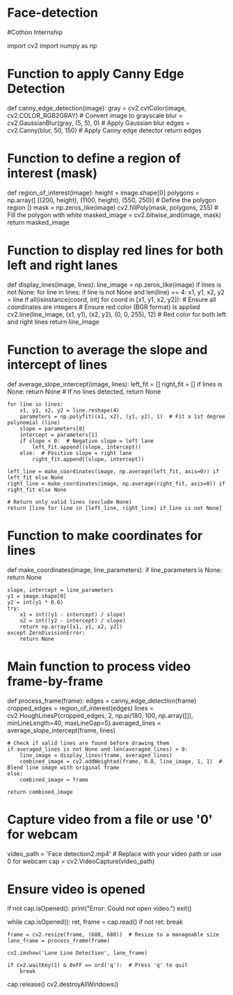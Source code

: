 # Face-detection
#Cothon Internship

import cv2
import numpy as np

# Function to apply Canny Edge Detection
def canny_edge_detection(image):
    gray = cv2.cvtColor(image, cv2.COLOR_RGB2GRAY)  # Convert image to grayscale
    blur = cv2.GaussianBlur(gray, (5, 5), 0)  # Apply Gaussian blur
    edges = cv2.Canny(blur, 50, 150)  # Apply Canny edge detector
    return edges

# Function to define a region of interest (mask)
def region_of_interest(image):
    height = image.shape[0]
    polygons = np.array([
        [(200, height), (1100, height), (550, 250)]  # Define the polygon region
    ])
    mask = np.zeros_like(image)
    cv2.fillPoly(mask, polygons, 255)  # Fill the polygon with white
    masked_image = cv2.bitwise_and(image, mask)
    return masked_image

# Function to display red lines for both left and right lanes
def display_lines(image, lines):
    line_image = np.zeros_like(image)
    if lines is not None:
        for line in lines:
            if line is not None and len(line) == 4:
                x1, y1, x2, y2 = line
                if all(isinstance(coord, int) for coord in [x1, y1, x2, y2]):  # Ensure all coordinates are integers
                    # Ensure red color (BGR format) is applied
                    cv2.line(line_image, (x1, y1), (x2, y2), (0, 0, 255), 12)  # Red color for both left and right lines
    return line_image

# Function to average the slope and intercept of lines
def average_slope_intercept(image, lines):
    left_fit = []
    right_fit = []
    if lines is None:
        return None  # If no lines detected, return None

    for line in lines:
        x1, y1, x2, y2 = line.reshape(4)
        parameters = np.polyfit((x1, x2), (y1, y2), 1)  # Fit a 1st degree polynomial (line)
        slope = parameters[0]
        intercept = parameters[1]
        if slope < 0:  # Negative slope = left lane
            left_fit.append((slope, intercept))
        else:  # Positive slope = right lane
            right_fit.append((slope, intercept))

    left_line = make_coordinates(image, np.average(left_fit, axis=0)) if left_fit else None
    right_line = make_coordinates(image, np.average(right_fit, axis=0)) if right_fit else None

    # Return only valid lines (exclude None)
    return [line for line in [left_line, right_line] if line is not None]

# Function to make coordinates for lines
def make_coordinates(image, line_parameters):
    if line_parameters is None:
        return None

    slope, intercept = line_parameters
    y1 = image.shape[0]
    y2 = int(y1 * 0.6)
    try:
        x1 = int((y1 - intercept) / slope)
        x2 = int((y2 - intercept) / slope)
        return np.array([x1, y1, x2, y2])
    except ZeroDivisionError:
        return None

# Main function to process video frame-by-frame
def process_frame(frame):
    edges = canny_edge_detection(frame)
    cropped_edges = region_of_interest(edges)
    lines = cv2.HoughLinesP(cropped_edges, 2, np.pi/180, 100, np.array([]), minLineLength=40, maxLineGap=5)
    averaged_lines = average_slope_intercept(frame, lines)
    
    # Check if valid lines are found before drawing them
    if averaged_lines is not None and len(averaged_lines) > 0:
        line_image = display_lines(frame, averaged_lines)
        combined_image = cv2.addWeighted(frame, 0.8, line_image, 1, 1)  # Blend line image with original frame
    else:
        combined_image = frame
    
    return combined_image

# Capture video from a file or use '0' for webcam
video_path = 'Face detection2.mp4'  # Replace with your video path or use 0 for webcam
cap = cv2.VideoCapture(video_path)

# Ensure video is opened
if not cap.isOpened():
    print("Error: Could not open video.")
    exit()

while cap.isOpened():
    ret, frame = cap.read()
    if not ret:
        break
    
    frame = cv2.resize(frame, (680, 680))  # Resize to a manageable size
    lane_frame = process_frame(frame)
    
    cv2.imshow('Lane Line Detection', lane_frame)
    
    if cv2.waitKey(1) & 0xFF == ord('q'):  # Press 'q' to quit
        break

cap.release()
cv2.destroyAllWindows()
